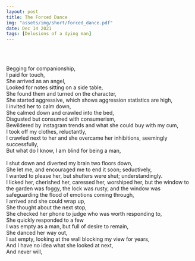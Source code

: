 ```yaml
---
layout: post
title: The Forced Dance
img: "assets/img/short/forced_dance.pdf"
date: Dec 14 2021
tags: [Delusions of a dying man]
---
```

  
<br><br>
<div align="left">


Begging for companionship,<br>
I paid for touch,<br>
She arrived as an angel,<br>
Looked for notes sitting on a side table,<br>
She found them and turned on the character,<br>
She started aggressive, which shows aggression statistics are high,<br>
I invited her to calm down,<br>
She calmed down and crawled into the bed, <br>
Disgusted but consumed with consumerism,<br>
Bewildered by instagram trends and what she could buy with my cum,<br>
I took off my clothes, reluctantly,<br>
I crawled next to her and she overcame her inhibitions, seemingly successfully,<br>
But what do I know, I am blind for being a man, <br>  
I shut down and diverted my brain two floors down,<br>
She let me, and encouraged me to end it soon; seductively,<br>
I wanted to please her, but shutters were shut; understandingly.<br>
I licked her, cherished her, caressed her, worshiped her, but the window to the garden was foggy, the lock was rusty, and the window was safeguarding the flood of 
emotions coming through,<br>
I arrived and she could wrap up, <br>
She thought about the next stop, <br>
She checked her phone to judge who was worth responding to, <br>
She quickly responded to a few <br>
I was empty as a man, but full of desire to remain, <br>
She danced her way out, <br>
I sat empty, looking at the wall blocking my view for years, <br>
And I have no idea what she looked at next, <br>
And never will,<br>
  

</div>
<br><br>
<br><br>
<br><br>
<br><br>
<br><br>
<br><br> 
